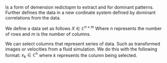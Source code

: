 
Is a form of demension redictopm to extract and for dominant patterns. Further defines the data in a new cordinate system defined by dominant correlations from the data.

We define a data set as follows $X \in \mathbb{C}^{n\times{m}}$ Where $n$ represents the number of rows and $m$ is the number of columns.

We can select columns that represent series of data. Such as transformed images or velocities from a fluid simulation. We do this with the following format: $x_k \in \mathbb{C}^n$ where $k$ represents the column being selected.



